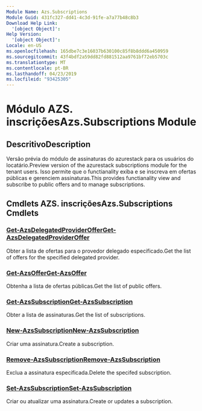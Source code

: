 ```yaml
---
Module Name: Azs.Subscriptions
Module Guid: 431fc327-dd41-4c3d-91fe-a7a77b48c8b3
Download Help Link:
  '[object Object]': 
Help Version:
  '[object Object]': 
Locale: en-US
ms.openlocfilehash: 165dbe7c3e16037b630100c85f8b8ddd6a450959
ms.sourcegitcommit: 43f4bdf2a59dd82fd881512aa9761bf72eb5703c
ms.translationtype: MT
ms.contentlocale: pt-BR
ms.lasthandoff: 04/23/2019
ms.locfileid: "93425305"
---
```

# <span data-ttu-id="84cdc-101">Módulo AZS. inscrições</span><span class="sxs-lookup"><span data-stu-id="84cdc-101">Azs.Subscriptions Module</span></span>
## <span data-ttu-id="84cdc-102">Descritivo</span><span class="sxs-lookup"><span data-stu-id="84cdc-102">Description</span></span>
<span data-ttu-id="84cdc-103">Versão prévia do módulo de assinaturas do azurestack para os usuários do locatário.</span><span class="sxs-lookup"><span data-stu-id="84cdc-103">Preview version of the azurestack subscriptions module for the tenant users.</span></span> <span data-ttu-id="84cdc-104">Isso permite que o functianality exiba e se inscreva em ofertas públicas e gerenciem assinaturas.</span><span class="sxs-lookup"><span data-stu-id="84cdc-104">This provides functianality view and subscribe to public offers and to manage subscriptions.</span></span>

## <span data-ttu-id="84cdc-105">Cmdlets AZS. inscrições</span><span class="sxs-lookup"><span data-stu-id="84cdc-105">Azs.Subscriptions Cmdlets</span></span>
### [<span data-ttu-id="84cdc-106">Get-AzsDelegatedProviderOffer</span><span class="sxs-lookup"><span data-stu-id="84cdc-106">Get-AzsDelegatedProviderOffer</span></span>](Get-AzsDelegatedProviderOffer.md)
<span data-ttu-id="84cdc-107">Obter a lista de ofertas para o provedor delegado especificado.</span><span class="sxs-lookup"><span data-stu-id="84cdc-107">Get the list of offers for the specified delegated provider.</span></span>

### [<span data-ttu-id="84cdc-108">Get-AzsOffer</span><span class="sxs-lookup"><span data-stu-id="84cdc-108">Get-AzsOffer</span></span>](Get-AzsOffer.md)
<span data-ttu-id="84cdc-109">Obtenha a lista de ofertas públicas.</span><span class="sxs-lookup"><span data-stu-id="84cdc-109">Get the list of public offers.</span></span>

### [<span data-ttu-id="84cdc-110">Get-AzsSubscription</span><span class="sxs-lookup"><span data-stu-id="84cdc-110">Get-AzsSubscription</span></span>](Get-AzsSubscription.md)
<span data-ttu-id="84cdc-111">Obter a lista de assinaturas.</span><span class="sxs-lookup"><span data-stu-id="84cdc-111">Get the list of subscriptions.</span></span>

### [<span data-ttu-id="84cdc-112">New-AzsSubscription</span><span class="sxs-lookup"><span data-stu-id="84cdc-112">New-AzsSubscription</span></span>](New-AzsSubscription.md)
<span data-ttu-id="84cdc-113">Criar uma assinatura.</span><span class="sxs-lookup"><span data-stu-id="84cdc-113">Create a subscription.</span></span>

### [<span data-ttu-id="84cdc-114">Remove-AzsSubscription</span><span class="sxs-lookup"><span data-stu-id="84cdc-114">Remove-AzsSubscription</span></span>](Remove-AzsSubscription.md)
<span data-ttu-id="84cdc-115">Exclua a assinatura especificada.</span><span class="sxs-lookup"><span data-stu-id="84cdc-115">Delete the specifed subscription.</span></span>

### [<span data-ttu-id="84cdc-116">Set-AzsSubscription</span><span class="sxs-lookup"><span data-stu-id="84cdc-116">Set-AzsSubscription</span></span>](Set-AzsSubscription.md)
<span data-ttu-id="84cdc-117">Criar ou atualizar uma assinatura.</span><span class="sxs-lookup"><span data-stu-id="84cdc-117">Create or updates a subscription.</span></span>

